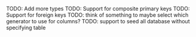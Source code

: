 TODO: Add more types
TODO: Support for composite primary keys
TODO: Support for foreign keys
TODO: think of something to maybe select which generator to use for columns?
TODO: support to seed all database without specifying table